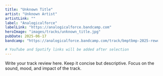 ```yaml
---
title: "Unknown Title"
artist: "Unknown Artist"
artistLink: ""
label: "Analogicalforce"
labelLink: "https://analogicalforce.bandcamp.com"
heroImage: "images/tracks/unknown_title.jpg"
pubDate: 2025-06-17
bandcamp: "https://analogicalforce.bandcamp.com/track/bmptbmp-2025-rework"

# YouTube and Spotify links will be added after selection
---
```


Write your track review here. Keep it concise but descriptive. Focus on the sound, mood, and impact of the track.
